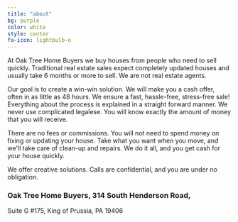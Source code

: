 ```yaml
---
title: "about"
bg: purple
color: white
style: center
fa-icon: lightbulb-o
---
```


At Oak Tree Home Buyers we buy houses from people who need to sell quickly.
Traditional real estate sales expect completely updated houses and usually take 6 months or more to sell.
We are not real estate agents.

Our goal is to create a win-win solution.
We will make you a cash offer, often in as little as 48 hours.
We ensure a fast, hassle-free, stress-free sale!
Everything about the process is explained in a straight forward manner.
We never use complicated legalese.
You will know exactly the amount of money that you will receive.

There are no fees or commissions.
You will not need to spend money on fixing or updating your house.
Take what you want when you move, and we'll take care of clean-up and repairs.
We do it all, and you get cash for your house quickly.

We offer creative solutions.
Calls are confidential, and you are under no obligation.

### Oak Tree Home Buyers, 314 South Henderson Road,  
Suite G #175, King of Prussia, PA 19406